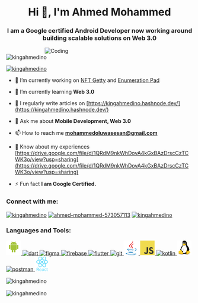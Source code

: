 <h1 align="center">Hi 👋, I'm Ahmed Mohammed</h1>
<h3 align="center">I am a Google certified Android Developer now working around building scalable solutions on Web 3.0</h3>
<img align="right" alt="Coding" width="400" src="https://i.giphy.com/media/qgQUggAC3Pfv687qPC/giphy.webp"/>

<p align="left"> <img src="https://komarev.com/ghpvc/?username=kingahmedino&label=Profile%20views&color=0e75b6&style=flat" alt="kingahmedino" /> </p>

<p align="left"> <a href="https://twitter.com/kingahmedino" target="blank"><img src="https://img.shields.io/twitter/follow/kingahmedino?logo=twitter&style=for-the-badge" alt="kingahmedino" /></a> </p>

- 🔭 I’m currently working on [NFT Getty](www.nftgetty.io) and [Enumeration Pad](https://play.google.com/store/apps/details?id=com.milsat.enumerationpad)

- 🌱 I’m currently learning **Web 3.0**

- 📝 I regularly write articles on [https://kingahmedino.hashnode.dev/](https://kingahmedino.hashnode.dev/)

- 💬 Ask me about **Mobile Development, Web 3.0**

- 📫 How to reach me **mohammedoluwasesan@gmail.com**

- 📄 Know about my experiences [https://drive.google.com/file/d/1QRdM9nkWhDovA4kGxBAzDrscCzTCWK3o/view?usp=sharing](https://drive.google.com/file/d/1QRdM9nkWhDovA4kGxBAzDrscCzTCWK3o/view?usp=sharing)

- ⚡ Fun fact **I am Google Certified.**

<h3 align="left">Connect with me:</h3>
<p align="left">
<a href="https://twitter.com/kingahmedino" target="blank"><img align="center" src="https://raw.githubusercontent.com/rahuldkjain/github-profile-readme-generator/master/src/images/icons/Social/twitter.svg" alt="kingahmedino" height="30" width="40" /></a>
<a href="https://linkedin.com/in/ahmed-mohammed-573057113" target="blank"><img align="center" src="https://raw.githubusercontent.com/rahuldkjain/github-profile-readme-generator/master/src/images/icons/Social/linked-in-alt.svg" alt="ahmed-mohammed-573057113" height="30" width="40" /></a>
<a href="https://instagram.com/kingahmedino" target="blank"><img align="center" src="https://raw.githubusercontent.com/rahuldkjain/github-profile-readme-generator/master/src/images/icons/Social/instagram.svg" alt="kingahmedino" height="30" width="40" /></a>
</p>

<h3 align="left">Languages and Tools:</h3>
<p align="left"> <a href="https://developer.android.com" target="_blank" rel="noreferrer"> <img src="https://raw.githubusercontent.com/devicons/devicon/master/icons/android/android-original-wordmark.svg" alt="android" width="40" height="40"/> </a> <a href="https://dart.dev" target="_blank" rel="noreferrer"> <img src="https://www.vectorlogo.zone/logos/dartlang/dartlang-icon.svg" alt="dart" width="40" height="40"/> </a> <a href="https://www.figma.com/" target="_blank" rel="noreferrer"> <img src="https://www.vectorlogo.zone/logos/figma/figma-icon.svg" alt="figma" width="40" height="40"/> </a> <a href="https://firebase.google.com/" target="_blank" rel="noreferrer"> <img src="https://www.vectorlogo.zone/logos/firebase/firebase-icon.svg" alt="firebase" width="40" height="40"/> </a> <a href="https://flutter.dev" target="_blank" rel="noreferrer"> <img src="https://www.vectorlogo.zone/logos/flutterio/flutterio-icon.svg" alt="flutter" width="40" height="40"/> </a> <a href="https://git-scm.com/" target="_blank" rel="noreferrer"> <img src="https://www.vectorlogo.zone/logos/git-scm/git-scm-icon.svg" alt="git" width="40" height="40"/> </a> <a href="https://www.java.com" target="_blank" rel="noreferrer"> <img src="https://raw.githubusercontent.com/devicons/devicon/master/icons/java/java-original.svg" alt="java" width="40" height="40"/> </a> <a href="https://developer.mozilla.org/en-US/docs/Web/JavaScript" target="_blank" rel="noreferrer"> <img src="https://raw.githubusercontent.com/devicons/devicon/master/icons/javascript/javascript-original.svg" alt="javascript" width="40" height="40"/> </a> <a href="https://kotlinlang.org" target="_blank" rel="noreferrer"> <img src="https://www.vectorlogo.zone/logos/kotlinlang/kotlinlang-icon.svg" alt="kotlin" width="40" height="40"/> </a> <a href="https://www.linux.org/" target="_blank" rel="noreferrer"> <img src="https://raw.githubusercontent.com/devicons/devicon/master/icons/linux/linux-original.svg" alt="linux" width="40" height="40"/> </a> <a href="https://postman.com" target="_blank" rel="noreferrer"> <img src="https://www.vectorlogo.zone/logos/getpostman/getpostman-icon.svg" alt="postman" width="40" height="40"/> </a> <a href="https://reactjs.org/" target="_blank" rel="noreferrer"> <img src="https://raw.githubusercontent.com/devicons/devicon/master/icons/react/react-original-wordmark.svg" alt="react" width="40" height="40"/> </a> </p>

<p><img align="center" src="https://github-readme-stats.vercel.app/api/top-langs?username=kingahmedino&show_icons=true&locale=en&layout=compact" alt="kingahmedino" /></p>

<p><img align="center" src="https://github-readme-streak-stats.herokuapp.com/?user=kingahmedino&" alt="kingahmedino" /></p>
